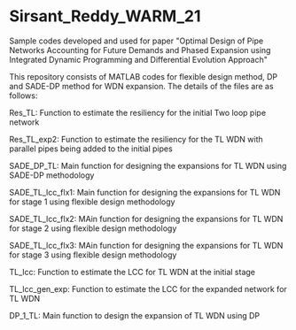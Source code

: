 # Sirsant_Reddy_WARM_21
Sample codes developed and used for paper "Optimal Design of Pipe Networks Accounting for Future Demands and Phased Expansion using Integrated Dynamic Programming and Differential Evolution Approach"

This repository consists of MATLAB codes for flexible design method, DP and SADE-DP method for WDN expansion. The details of the files are as follows:

Res_TL: Function to estimate the resiliency for the initial Two loop pipe network

Res_TL_exp2: Function to estimate the resiliency for the TL WDN with parallel pipes being added to the initial pipes

SADE_DP_TL: Main function for designing the expansions for TL WDN using SADE-DP methodology

SADE_TL_lcc_flx1: Main function for designing the expansions for TL WDN for stage 1 using flexible design methodology

SADE_TL_lcc_flx2: MAin function for designing the expansions for TL WDN for stage 2 using flexible design methodology

SADE_TL_lcc_flx3: MAin function for designing the expansions for TL WDN for stage 3 using flexible design methodology

TL_lcc: Function  to estimate the LCC for TL WDN at the initial stage

TL_lcc_gen_exp: Function to estimate the LCC for the expanded network for TL WDN

DP_1_TL: Main function to design the expansion of TL WDN using DP
